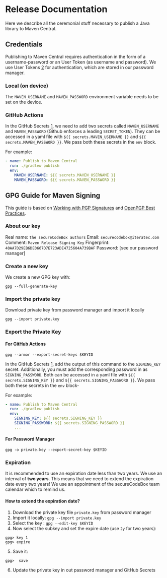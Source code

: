 # Release Documentation

Here we describe all the ceremonial stuff necessary to publish a Java library to Maven Central.


## Credentials

Publishing to Maven Central requires authentication in the form of a username-password or an User Token (as username and password).
We use User Tokens [2] for authentication, which are stored in our password manager.

### Local (on device)

The `MAVEN_USERNAME` and `MAVEN_PASSWORD` environment variable needs to be set on the device.

### GitHub Actions

In the GitHub Secrets [1], we need to add two secrets called `MAVEN_USERNAME` and `MAVEN_PASSWORD` (Github enforces a leading `SECRET_TOKEN`).
They can be accessed in a yaml file with `${{ secrets.MAVEN_USERNAME }}` and `${{ secrets.MAVEN_PASSWORD }}`.
We pass both these secrets in the `env` block.

For example:

```yaml
- name: Publish to Maven Central
  run: ./gradlew publish
  env:
    MAVEN_USERNAME: ${{ secrets.MAVEN_USERNAME }}
    MAVEN_PASSWORD: ${{ secrets.MAVEN_PASSWORD }}
```

## GPG Guide for Maven Signing

This guide is based on [Working with PGP Signatures](https://central.sonatype.org/publish/requirements/gpg/) and [OpenPGP Best Practices](https://riseup.net/ru/security/message-security/openpgp/gpg-best-practices).

### About our key

Real name: `the secureCodeBox authors`
Email: `securecodebox@iteratec.com`
Comment: `Maven Release Signing Key`
Fingerprint: `40AA7D29EB6DE0667D7E723ADE4725604A739BAF`
Password: [see our password manager]

### Create a new key

We create a new GPG key with:

```shell
gpg --full-generate-key
```

### Import the private key

Download private key from password manager and import it locally

```shell
gpg --import private.key
```

### Export the Private Key

#### For GitHub Actions

```shell
gpg --armor --export-secret-keys $KEYID
```

In the GitHub Secrets [1], add the output of this command to the `SIGNING_KEY` secret.
Additionally, you must add the corresponding password in as `SIGNING_PASSWORD`.
Both can be accessed in a yaml file with `${{ secrets.SIGNING_KEY }}` and `${{ secrets.SIGNING_PASSWORD }}`.
We pass both these secrets in the `env` block-

For example:

```yaml
- name: Publish to Maven Central
  run: ./gradlew publish
  env:
    SIGNING_KEY: ${{ secrets.SIGNING_KEY }}
    SIGNING_PASSWORD: ${{ secrets.SIGNING_PASSWORD }}
    ...
```

#### For Password Manager

```shell
gpg -o private.key --export-secret-key $KEYID
```

### Expiration

It is recommended to use an expiration date less than two years. We use an interval of **two years**. This means that we need to extend the expiration date every two years! We use an appointment of the secureCodeBox team calendar which to remind us.

#### How to extend the expiration date?

1. Download the private key file `private.key` from password manager
2. Import it locally:  `gpg --import private.key`
3. Select the key : `gpg --edit-key $KEYID`
4. Now select the subkey and set the expire date (use `2y` for two years):
```shell
gpg> key 1
gpg> expire
```
5. Save it:
```shell
gpg>  save
```
6. Update the private key in out password manager and GitHub Secrets

[1]: https://www.theserverside.com/blog/Coffee-Talk-Java-News-Stories-and-Opinions/GitHub-Actions-Secrets-Example-Token-Tutorial
[2]: https://help.sonatype.com/iqserver/managing/user-management/user-tokens
